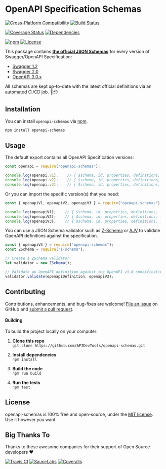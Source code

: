 # OpenAPI Specification Schemas

[![Cross-Platform Compatibility](https://apidevtools.org/img/badges/os-badges.svg)](https://travis-ci.com/APIDevTools/openapi-schemas)
[![Build Status](https://api.travis-ci.com/APIDevTools/openapi-schemas.svg?branch=master)](https://travis-ci.com/APIDevTools/openapi-schemas)

[![Coverage Status](https://coveralls.io/repos/github/APIDevTools/openapi-schemas/badge.svg?branch=master)](https://coveralls.io/github/APIDevTools/openapi-schemas)
[![Dependencies](https://david-dm.org/APIDevTools/openapi-schemas.svg)](https://david-dm.org/APIDevTools/openapi-schemas)

[![npm](https://img.shields.io/npm/v/openapi-schemas.svg)](https://www.npmjs.com/package/openapi-schemas)
[![License](https://img.shields.io/npm/l/openapi-schemas.svg)](LICENSE)



This package contains [**the official JSON Schemas**](https://github.com/OAI/OpenAPI-Specification/tree/master/schemas) for every version of Swagger/OpenAPI Specification:

  - [Swagger 1.2](https://github.com/OAI/OpenAPI-Specification/blob/master/versions/1.2.md)
  - [Swagger 2.0](https://github.com/OAI/OpenAPI-Specification/blob/master/versions/2.0.md)
  - [OpenAPI 3.0.x](https://github.com/OAI/OpenAPI-Specification/blob/master/versions/3.0.2.md)

All schemas are kept up-to-date with the latest official definitions via an automated CI/CD job. 🤖📦



Installation
--------------------------
You can install `openapi-schemas` via [npm](https://docs.npmjs.com/about-npm/).

```bash
npm install openapi-schemas
```



Usage
--------------------------

The default export contains all OpenAPI Specification versions:

```javascript
const openapi = require("openapi-schemas");

console.log(openapi.v1);    // { $schema, id, properties, definitions, ... }
console.log(openapi.v2);    // { $schema, id, properties, definitions, ... }
console.log(openapi.v3);    // { $schema, id, properties, definitions, ... }
```

Or you can import the specific version(s) that you need:

```javascript
const { openapiV1, openapiV2, openapiV3 } = require("openapi-schemas");

console.log(openapiV1);    // { $schema, id, properties, definitions, ... }
console.log(openapiV2);    // { $schema, id, properties, definitions, ... }
console.log(openapiV3);    // { $schema, id, properties, definitions, ... }
```

You can use a JSON Schema validator such as [Z-Schema](https://www.npmjs.com/package/z-schema) or [AJV](https://www.npmjs.com/package/ajv) to validate OpenAPI definitions against the specification.

```javascript
const { openapiV3 } = require("openapi-schemas");
const ZSchema = require("z-schema");

// Create a ZSchema validator
let validator = new ZSchema();

// Validate an OpenAPI definition against the OpenAPI v3.0 specification
validator.validate(openapiDefinition, openapiV3);
```



Contributing
--------------------------
Contributions, enhancements, and bug-fixes are welcome!  [File an issue](https://github.com/APIDevTools/openapi-schemas/issues) on GitHub and [submit a pull request](https://github.com/APIDevTools/openapi-schemas/pulls).

#### Building
To build the project locally on your computer:

1. __Clone this repo__<br>
`git clone https://github.com/APIDevTools/openapi-schemas.git`

2. __Install dependencies__<br>
`npm install`

3. __Build the code__<br>
`npm run build`

4. __Run the tests__<br>
`npm test`



License
--------------------------
openapi-schemas is 100% free and open-source, under the [MIT license](LICENSE). Use it however you want.



Big Thanks To
--------------------------
Thanks to these awesome companies for their support of Open Source developers ❤

[![Travis CI](https://apidevtools.org/img/badges/travis-ci.svg)](https://travis-ci.com)
[![SauceLabs](https://apidevtools.org/img/badges/sauce-labs.svg)](https://saucelabs.com)
[![Coveralls](https://apidevtools.org/img/badges/coveralls.svg)](https://coveralls.io)
